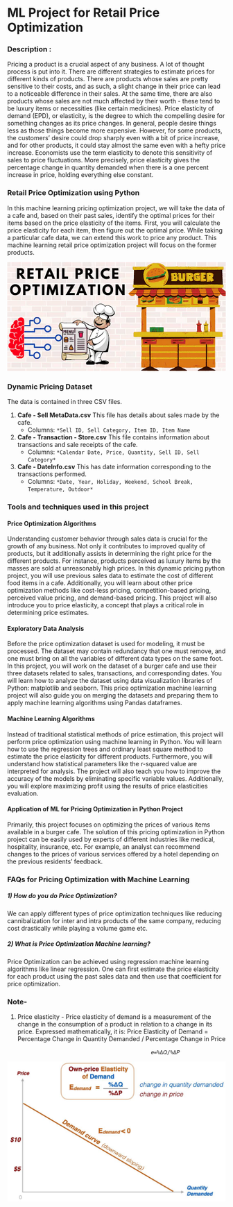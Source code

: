 # ML Project for Retail Price Optimization

### Description : 
Pricing a product is a crucial aspect of any business. A lot of thought process is put into it. There are different strategies to estimate prices for different kinds of products. There are products whose sales are pretty sensitive to their costs, and as such, a slight change in their price can lead to a noticeable difference in their sales. At the same time, there are also products whose sales are not much affected by their worth - these tend to be luxury items or necessities (like certain medicines). 
Price elasticity of demand (EPD), or elasticity, is the degree to which the compelling desire for something changes as its price changes. In general, people desire things less as those things become more expensive. However, for some products, the customers’ desire could drop sharply even with a bit of price increase, and for other products, it could stay almost the same even with a hefty price increase. Economists use the term elasticity to denote this sensitivity of sales to price fluctuations. More precisely, price elasticity gives the percentage change in quantity demanded when there is a one percent increase in price, holding everything else constant.

### Retail Price Optimization using Python
In this machine learning pricing optimization project, we will take the data of a cafe and, based on their past sales, identify the optimal prices for their items based on the price elasticity of the items. First, you will calculate the price elasticity for each item, then figure out the optimal price. While taking a particular cafe data, we can extend this work to price any product. This machine learning retail price optimization project will focus on the former products.

![RPO-01](https://github.com/jhashivam/PortfolioProjects/blob/main/Price_Optimization_Problem/RPO-snap/RPO-01.png)

### Dynamic Pricing Dataset
The data is contained in three CSV files.
1. **Cafe - Sell MetaData.csv** This file has details about sales made by the cafe.
    - Columns: 
    `*Sell ID, Sell Category, Item ID, Item Name`
2. **Cafe - Transaction - Store.csv** This file contains information about transactions and sale receipts of the cafe.
    - Columns:
    `*Calendar Date, Price, Quantity, Sell ID, Sell Category*`
3. **Cafe - DateInfo.csv** This has date information corresponding to the transactions performed.
    - Columns: 
    `*Date, Year, Holiday, Weekend, School Break, Temperature, Outdoor*`


### Tools and techniques used in this project

#### Price Optimization Algorithms
Understanding customer behavior through sales data is crucial for the growth of any business. Not only it contributes to improved quality of products, but it additionally assists in determining the right price for the different products. For instance, products perceived as luxury items by the masses are sold at unreasonably high prices. In this dynamic pricing python project, you will use previous sales data to estimate the cost of different food items in a cafe. Additionally, you will learn about other price optimization methods like cost-less pricing, competition-based pricing, perceived value pricing, and demand-based pricing. This project will also introduce you to price elasticity, a concept that plays a critical role in determining price estimates.
 
#### Exploratory Data Analysis
Before the price optimization dataset is used for modeling, it must be processed. The dataset may contain redundancy that one must remove, and one must bring on all the variables of different data types on the same foot. In this project, you will work on the dataset of a burger cafe and use their three datasets related to sales, transactions, and corresponding dates. You will learn how to analyze the dataset using data visualization libraries of Python: matplotlib and seaborn. This price optimization machine learning project will also guide you on merging the datasets and preparing them to apply machine learning algorithms using Pandas dataframes.
 
#### Machine Learning Algorithms
Instead of traditional statistical methods of price estimation, this project will perform price optimization using machine learning in Python. You will learn how to use the regression trees and ordinary least square method to estimate the price elasticity for different products. Furthermore, you will understand how statistical parameters like the r-squared value are interpreted for analysis. The project will also teach you how to improve the accuracy of the models by eliminating specific variable values. Additionally, you will explore maximizing profit using the results of price elasticities evaluation.
 
#### Application of ML for Pricing Optimization in Python Project
Primarily, this project focuses on optimizing the prices of various items available in a burger cafe. The solution of this pricing optimization in Python project can be easily used by experts of different industries like medical, hospitality, insurance, etc. For example, an analyst can recommend changes to the prices of various services offered by a hotel depending on the previous residents’ feedback.


### FAQs for Pricing Optimization with Machine Learning
##### 1) How do you do Price Optimization?
We can apply different types of price optimization techniques like reducing cannibalization for inter and intra products of the same company, reducing cost drastically while playing a volume game etc.   
##### 2) What is Price Optimization Machine learning?
Price Optimization can be achieved using regression machine learning algorithms like linear regression. One can first estimate the price elasticity for each product using the past sales data and then use that coefficient for price optimization.



### Note-

1. Price elasticity - Price elasticity of demand is a measurement of the change in the consumption of a product in relation to a change in its price. Expressed mathematically, it is:
Price Elasticity of Demand = Percentage Change in Quantity Demanded / Percentage Change in Price

                                                  𝑒=%Δ𝑄/%Δ𝑃

![RPO-02](https://github.com/jhashivam/PortfolioProjects/blob/main/Price_Optimization_Problem/RPO-snap/RPO-02.jpeg)